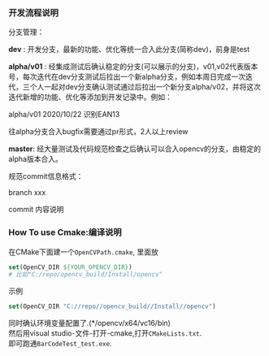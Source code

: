 

### 开发流程说明

分支管理：

**dev** : 开发分支，最新的功能、优化等统一合入此分支(简称dev)，前身是test

**alpha/v01** : 经集成测试后确认稳定的分支(可以展示的分支)，v01,v02代表版本号，每次迭代在dev分支测试后拉出一个新alpha分支，例如本周日完成一次迭代，三个人一起对dev分支确认测试通过后拉出一个新分支alpha/v02，并将这次迭代新增的功能、优化等添加到开发记录中。例如：

alpha/v01 2020/10/22 识别EAN13

往alpha分支合入bugfix需要通过pr形式，2人以上review



**master**: 经大量测试及代码规范检查之后确认可以合入opencv的分支，由稳定的alpha版本合入。



规范commit信息格式：

branch xxx

commit 内容说明



### How To use Cmake:编译说明

在CMake下面建一个`OpenCVPath.cmake`,
里面放

``` cmake
set(OpenCV_DIR ${YOUR_OPENCV_DIR})
# 比如"C:/repo/opencv_build/Install/opencv"
```

示例

```cmake
set(OpenCV_DIR "C://repo//opencv_build//Install//opencv")
```

同时确认环境变量配置了.(*/opencv/x64/vc16/bin)  
然后用visual studio-文件-打开-cmake,打开`CMakeLists.txt`.  
即可跑通`BarCodeTest_test.exe`.